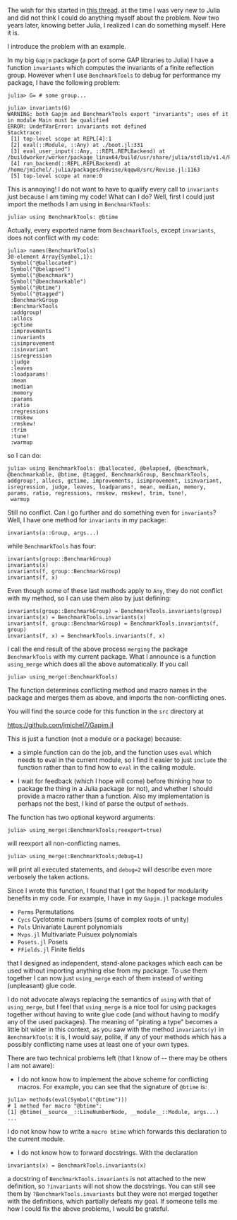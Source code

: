 The wish for this started in
[this thread](https://discourse.julialang.org/t/function-name-conflict-adl-function-merging/10335/7).
at  the time I was very new to Julia  and did not think I could do anything
myself  about the  problem. Now  two years  later, knowing  better Julia, I
realized I can do something myself. Here it is.

I introduce the problem with an example.

In  my big `Gapjm` package (a port of some GAP libraries to Julia) I have a
function  `invariants` which computes the invariants of a finite reflection
group.  However when  I use  `BenchmarkTools` to  debug for  performance my
package, I have the following problem:

```
julia> G= # some group...

julia> invariants(G)
WARNING: both Gapjm and BenchmarkTools export "invariants"; uses of it in module Main must be qualified
ERROR: UndefVarError: invariants not defined
Stacktrace:
 [1] top-level scope at REPL[4]:1
 [2] eval(::Module, ::Any) at ./boot.jl:331
 [3] eval_user_input(::Any, ::REPL.REPLBackend) at /buildworker/worker/package_linux64/build/usr/share/julia/stdlib/v1.4/REPL/src/REPL.jl:86
 [4] run_backend(::REPL.REPLBackend) at /home/jmichel/.julia/packages/Revise/kqqw8/src/Revise.jl:1163
 [5] top-level scope at none:0
```

This is annoying! I do not want to have to qualify every call to `invariants`
just because I am timing my code! What can I do? Well, first I could just
import the methods I am using in `BenchmarkTools`:

```
julia> using BenchmarkTools: @btime
```
Actually,  every exported name  from `BenchmarkTools`, except `invariants`,
does not conflict with my code:

```
julia> names(BenchmarkTools)
30-element Array{Symbol,1}:
 Symbol("@ballocated")
 Symbol("@belapsed")
 Symbol("@benchmark")
 Symbol("@benchmarkable")
 Symbol("@btime")
 Symbol("@tagged")
 :BenchmarkGroup
 :BenchmarkTools
 :addgroup!
 :allocs
 :gctime
 :improvements
 :invariants
 :isimprovement
 :isinvariant
 :isregression
 :judge
 :leaves
 :loadparams!
 :mean
 :median
 :memory
 :params
 :ratio
 :regressions
 :rmskew
 :rmskew!
 :trim
 :tune!
 :warmup
```

so I can do:

```
julia> using BenchmarkTools: @ballocated, @belapsed, @benchmark, @benchmarkable, @btime, @tagged, BenchmarkGroup, BenchmarkTools, addgroup!, allocs, gctime, improvements, isimprovement, isinvariant, isregression, judge, leaves, loadparams!, mean, median, memory, params, ratio, regressions, rmskew, rmskew!, trim, tune!,
 warmup
```

Still no conflict. Can I go further and do something even for `invariants`?
Well, I have one method for `invariants` in my package:

```
invariants(a::Group, args...)
```
while `BenchmarkTools` has four:

```
invariants(group::BenchmarkGroup)
invariants(x)
invariants(f, group::BenchmarkGroup)
invariants(f, x)
```
Even though some of these last methods apply to `Any`, they do not conflict
with my method, so I can use them also by just defining:

```
invariants(group::BenchmarkGroup) = BenchmarkTools.invariants(group)
invariants(x) = BenchmarkTools.invariants(x)
invariants(f, group::BenchmarkGroup) = BenchmarkTools.invariants(f, group)
invariants(f, x) = BenchmarkTools.invariants(f, x)
```
I  call  the  end  result  of  the  above  process  `merging`  the  package
`BenchmarkTools`  with my  current package.  What I  announce is a function
`using_merge` which does all the above automatically. If you call

```
julia> using_merge(:BenchmarkTools)
```

The function determines conflicting method and macro names in the package
and merges them as above, and imports the non-conflicting ones.

You will find the source code for this function in the `src` directory at

https://github.com/jmichel7/Gapjm.jl

This is just a function (not a module or a package) because:

- a simple function can do the job, and the function uses `eval` which needs
  to eval in the current module, so I find it easier to just `include` the
  function rather than to find how to `eval` in the calling module.

- I wait  for feedback  (which I  hope will  come) before  thinking how to
package the thing in a Julia package (or not), and whether I should provide
a macro rather than a function. Also my implementation is perhaps not the
best, I kind of parse the output of `methods`.

The function has two optional keyword arguments:

```
julia> using_merge(:BenchmarkTools;reexport=true)
```
will reexport all non-conflicting names.

```
julia> using_merge(:BenchmarkTools;debug=1)
```

will print all executed statements, and `debug=2` will describe even more
verbosely the taken actions.

Since  I wrote this function,  I found that I  got the hoped for modularity
benefits in my code. For example, I have in my `Gapjm.jl` package modules

  - `Perms`      Permutations
  - `Cycs`       Cyclotomic numbers (sums of complex roots of unity)
  - `Pols`       Univariate Laurent polynomials
  - `Mvps.jl`    Multivariate Puisuex polynomials
  - `Posets.jl`  Posets
  - `FFields.jl` Finite fields

that I designed as independent, stand-alone packages which each can be used
without importing anything else from my package. To use them together I can
now  just `using_merge` each  of them instead  of writing (unpleasant) glue
code.

I  do not advocate always  replacing the semantics of  `using` with that of
`using_merge`,  but  I  feel  that  `using_merge`  is a nice tool for using
packages  together without having to write glue code (and without having to
modify  any of the used packages). The meaning of "pirating a type" becomes
a   little  bit  wider  in  this  context,  as  you  saw  with  the  method
`invariants(y)`  in `BenchmarkTools`: it is, I would say, polite, if any of
your  methods which has  a possibly conflicting  name uses at  least one of
your own types.

There  are two  technical problems  left (that  I know  of --  there may be
others I am not aware):

-  I do not know how to  implement the above scheme for conflicting macros.
For example, you can see that the signature of `@btime` is:

```
julia> methods(eval(Symbol("@btime")))
# 1 method for macro "@btime":
[1] @btime(__source__::LineNumberNode, __module__::Module, args...)
...
```

I do not know how to write a `macro btime` which forwards this declaration
to the current module.

- I do not know how to forward docstrings. With the declaration

```
invariants(x) = BenchmarkTools.invariants(x)
```
a  docstring  of  `BenchmarkTools.invariants`  is  not  attached to the new
definition,  so `?invariants` will  not show the  docstrings. You can still
see  them by `?BenchmarkTools.invariants` but they were not merged together
with  the definitions, which partially defeats my goal. If someone tells me
how I could fix the above problems, I would be grateful.
